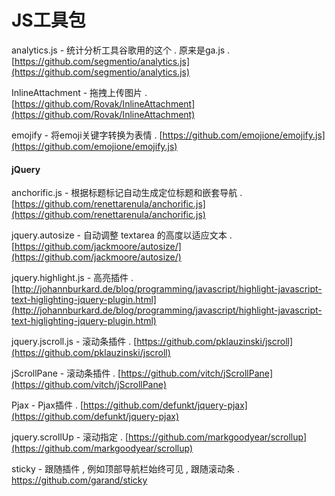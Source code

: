# JS工具包

analytics.js - 统计分析工具谷歌用的这个 . 原来是ga.js . [https://github.com/segmentio/analytics.js](https://github.com/segmentio/analytics.js)

InlineAttachment - 拖拽上传图片 . [https://github.com/Rovak/InlineAttachment](https://github.com/Rovak/InlineAttachment)

emojify - 将emoji关键字转换为表情 . [https://github.com/emojione/emojify.js](https://github.com/emojione/emojify.js)

#### jQuery

anchorific.js - 根据标题标记自动生成定位标题和嵌套导航 . [https://github.com/renettarenula/anchorific.js](https://github.com/renettarenula/anchorific.js)

jquery.autosize - 自动调整 textarea 的高度以适应文本 . [https://github.com/jackmoore/autosize/](https://github.com/jackmoore/autosize/)

jquery.highlight.js - 高亮插件 . [http://johannburkard.de/blog/programming/javascript/highlight-javascript-text-higlighting-jquery-plugin.html](http://johannburkard.de/blog/programming/javascript/highlight-javascript-text-higlighting-jquery-plugin.html)

jquery.jscroll.js - 滚动条插件 . [https://github.com/pklauzinski/jscroll](https://github.com/pklauzinski/jscroll)

jScrollPane - 滚动条插件 . [https://github.com/vitch/jScrollPane](https://github.com/vitch/jScrollPane)

Pjax - Pjax插件 . [https://github.com/defunkt/jquery-pjax](https://github.com/defunkt/jquery-pjax)

jquery.scrollUp - 滚动指定 . [https://github.com/markgoodyear/scrollup](https://github.com/markgoodyear/scrollup)

sticky - 跟随插件 , 例如顶部导航栏始终可见 , 跟随滚动条 . https://github.com/garand/sticky

